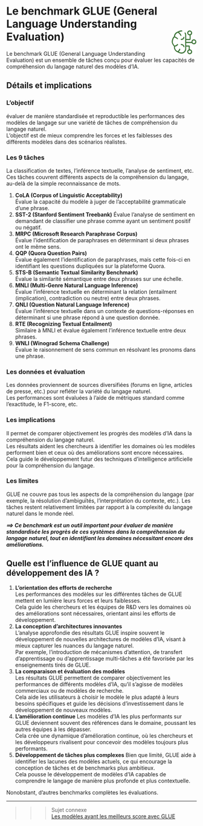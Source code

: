 # **Le benchmark GLUE (General Language Understanding Evaluation)** <a href="../../../"><img src="https://github.com/MiKL5/BI/raw/master/assets/bi.svg" alt="Les intelligences artificielles" align="right" height="64px"></a>
Le benchmark GLUE (General Language Understanding Evaluation) est un ensemble de tâches conçu pour évaluer les capacités de compréhension du langage naturel des modèles d’IA.

## **Détails et implications**
### L’objectif
évaluer de manière standardisée et reproductible les performances des modèles de langage sur une variété de tâches de compréhension du langage naturel.  
L’objectif est de mieux comprendre les forces et les faiblesses des différents modèles dans des scénarios réalistes.  
### Les 9 tâches
La classification de textes, l’inférence textuelle, l’analyse de sentiment, etc.  
Ces tâches couvrent différents aspects de la compréhension du langage, au-delà de la simple reconnaissance de mots.

1. **CoLA (Corpus of Linguistic Acceptability)**  
    Évalue la capacité du modèle à juger de l’acceptabilité grammaticale d’une phrase.
2. **SST-2 (Stanford Sentiment Treebank)** 
    Évalue l’analyse de sentiment en demandant de classifier une phrase comme ayant un sentiment positif ou négatif.
3. **MRPC (Microsoft Research Paraphrase Corpus)**  
    Évalue l’identification de paraphrases en déterminant si deux phrases ont le même sens.
4. **QQP (Quora Question Pairs)**  
    Évalue également l’identification de paraphrases, mais cette fois-ci en identifiant les questions dupliquées sur la plateforme Quora.
5. **STS-B (Semantic Textual Similarity Benchmark)**  
    Évalue la similarité sémantique entre deux phrases sur une échelle.
6. **MNLI (Multi-Genre Natural Language Inference)**  
    Évalue l’inférence textuelle en déterminant la relation (entailment (implication), contradiction ou neutre) entre deux phrases.
7. **QNLI (Question Natural Language Inference)**  
    Évalue l’inférence textuelle dans un contexte de questions-réponses en déterminant si une phrase répond à une question donnée.
8. **RTE (Recognizing Textual Entailment)**  
    Similaire à MNLI et évalue également l’inférence textuelle entre deux phrases.
9. **WNLI (Winograd Schema Challenge)**  
    Évalue le raisonnement de sens commun en résolvant les pronoms dans une phrase.
### Les données et évaluation
Les données proviennent de sources diversifiées (forums en ligne, articles de presse, etc.) pour refléter la variété du langage naturel.  
Les performances sont évaluées à l’aide de métriques standard comme l’exactitude, le F1-score, etc.
### Les implications
Il permet de comparer objectivement les progrès des modèles d’IA dans la compréhension du langage naturel.  
Les résultats aident les chercheurs à identifier les domaines où les modèles performent bien et ceux où des améliorations sont encore nécessaires.  
Cela guide le développement futur des techniques d’intelligence artificielle pour la compréhension du langage.
### Les limites
GLUE ne couvre pas tous les aspects de la compréhension du langage (par exemple, la résolution d’ambiguïtés, l’interprétation du contexte, etc.).
Les tâches restent relativement limitées par rapport à la complexité du langage naturel dans le monde réel.  

_**⟹ Ce benchmark est un outil important pour évaluer de manière standardisée les progrès de ces systèmes dans la compréhension du langage naturel, tout en identifiant les domaines nécessitant encore des améliorations.**_

## **Quelle est l’influence de GLUE quant au développement des IA ?**
1. **L’orientation des efforts de recherche**  
    Les performances des modèles sur les différentes tâches de GLUE mettent en lumière leurs forces et leurs faiblesses.  
    Cela guide les chercheurs et les équipes de R&D vers les domaines où des améliorations sont nécessaires, orientant ainsi les efforts de développement.
2. **La conception d’architectures innovantes**  
    L’analyse approfondie des résultats GLUE inspire souvent le développement de nouvelles architectures de modèles d’IA, visant à mieux capturer les nuances du langage naturel.  
    Par exemple, l’introduction de mécanismes d’attention, de transfert d’apprentissage ou d’apprentissage multi-tâches a été favorisée par les enseignements tirés de GLUE.
3. **La comparaison et évaluation des modèles**  
    Les résultats GLUE permettent de comparer objectivement les performances de différents modèles d’IA, qu’il s’agisse de modèles commerciaux ou de modèles de recherche.  
    Cela aide les utilisateurs à choisir le modèle le plus adapté à leurs besoins spécifiques et guide les décisions d’investissement dans le développement de nouveaux modèles.
4. **L’amélioration continue**
    Les modèles d’IA les plus performants sur GLUE deviennent souvent des références dans le domaine, poussant les autres équipes à les dépasser.  
    Cela crée une dynamique d’amélioration continue, où les chercheurs et les développeurs rivalisent pour concevoir des modèles toujours plus performants.
5. **Développement de tâches plus complexes**
    Bien que limité, GLUE aide à identifier les lacunes des modèles actuels, ce qui encourage la conception de tâches et de benchmarks plus ambitieux.  
    Cela pousse le développement de modèles d’IA capables de comprendre le langage de manière plus profonde et plus contextuelle.

<!-- *⟹ Les résultats du benchmark GLUE jouent un rôle essentiel dans l’amélioration continue des modèles d’IA, en guidant les efforts de recherche et de développement vers des capacités toujours plus avancées dans le traitement du langage naturel.**_ -->

Nonobstant, d’autres benchmarks complètes les évaluations.

___
>>> Sujet connexe  
[Les modèles ayant les meilleurs score avec GLUE](models)